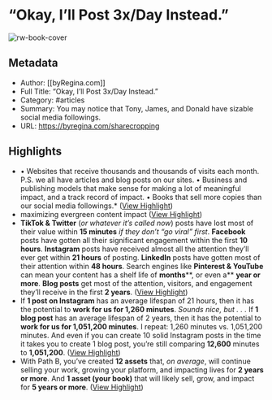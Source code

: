 # “Okay, I’ll Post 3x/Day Instead.”

![rw-book-cover](https://readwise-assets.s3.amazonaws.com/static/images/article3.5c705a01b476.png)

## Metadata
- Author: [[byRegina.com]]
- Full Title: “Okay, I’ll Post 3x/Day Instead.”
- Category: #articles
- Summary: You may notice that Tony, James, and Donald have sizable social media followings.
- URL: https://byregina.com/sharecropping

## Highlights
- • Websites that receive thousands and thousands of visits each month. P.S. we all have articles and blog posts on our sites.
  • Business and publishing models that make sense for making a lot of meaningful impact, and a track record of impact.
  • Books that sell more copies than our social media followings.* ([View Highlight](https://read.readwise.io/read/01hr4farr9sd76qm64wzm64vmg))
- maximizing evergreen content impact ([View Highlight](https://read.readwise.io/read/01hr4fj1kzyemd6exh7mp73zca))
- **TikTok & Twitter** (*or whatever it’s called now*) posts have lost most of their value within **15 minutes** *if they don’t “go viral” first*.
  **Facebook** posts have gotten all their significant engagement within the first **10 hours**.
  **Instagram** posts have received almost all the attention they’ll ever get within **21 hours** of posting.
  **LinkedIn** posts have gotten most of their attention within **48 hours**.
  Search engines like **Pinterest & YouTube** can mean your content has a shelf life of **months****, or even a** **year or more**.
  **Blog posts** get most of the attention, visitors, and engagement they’ll receive in the first **2 years**. ([View Highlight](https://read.readwise.io/read/01ht9tkvhtx47p5h7d9h9sjkxf))
- If **1 post on Instagram** has an average lifespan of 21 hours, then it has the potential to **work for us for 1,260 minutes**.
  *Sounds nice, but . . .*
  If **1 blog post** has an average lifespan of 2 years, then it has the potential to **work for us for 1,051,200 minutes**.
  I repeat: 1,260 minutes vs. 1,051,200 minutes.
  And even if you can create 10 solid Instagram posts in the time it takes you to create 1 blog post, you’re still comparing **12,600** minutes to **1,051,200**. ([View Highlight](https://read.readwise.io/read/01ht9tpx5j4ywszw4c8az9jez6))
- With Path B, you’ve created **12 assets** that, *on average*, will continue selling your work, growing your platform, and impacting lives for **2 years or more**. And **1 asset (your book)** that will likely sell, grow, and impact for **5 years or more**. ([View Highlight](https://read.readwise.io/read/01ht9tvjv4qtjp7xfea9dxjwrk))
